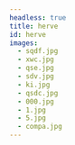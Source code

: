 ```yaml
---
headless: true
title: herve
id: herve
images:
  - sqdf.jpg
  - xwc.jpg
  - qse.jpg
  - sdv.jpg
  - ki.jpg
  - qsdc.jpg
  - 000.jpg
  - 1.jpg
  - 5.jpg
  - compa.jpg
---
```

